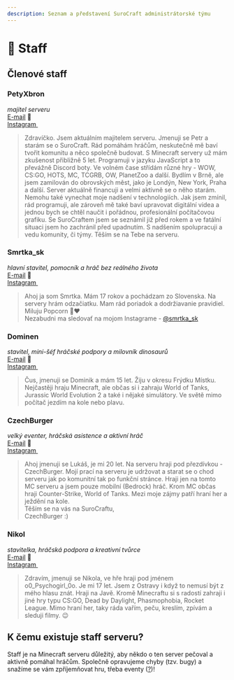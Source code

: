 ```yaml
---
description: Seznam a představení SuroCraft administrátorské týmu
---
```


# 👮 Staff

## Členové staff

### PetyXbron <img src="https://mc-heads.net/head/4b5a52de66a346538ba3ebdd61514c19/" alt="" data-size="line">

_majitel serveru_\
[E-mail](mailto:petyxbron@surocraft.eu) :e-mail:\
[Instagram <img src="../.gitbook/assets/icon_Instagram.png" alt="" data-size="line">](https://instagram.com/petyxbron)

> Zdravíčko. Jsem aktuálním majitelem serveru. Jmenuji se Petr a starám se o SuroCraft. Rád pomáhám hráčům, neskutečně mě baví tvořit komunitu a něco společně budovat. S Minecraft servery už mám zkušenost přibližně 5 let. Programuji v jazyku JavaScript a to převážně Discord boty. Ve volném čase střídám různé hry - WOW, CS:GO, HOTS, MC, TCGRB, OW, PlanetZoo a další. Bydlím v Brně, ale jsem zamilován do obrovských měst, jako je Londýn, New York, Praha a další. Server aktuálně financuji a velmi aktivně se o něho starám. Nemohu také vynechat moje nadšení v technologiích. Jak jsem zmínil, rád programuji, ale zároveň mě také baví upravovat digitální videa a jednou bych se chtěl naučit i pořádnou, profesionální počítačovou grafiku. Se SuroCraftem jsem se seznámil již před rokem a ve fatální situaci jsem ho zachránil před upadnutím. S nadšením spolupracuji a vedu komunity, či týmy. Těším se na Tebe na serveru.

### Smrtka\_sk <img src="https://mc-heads.net/head/be925d3cfe2efa25e254eb18f0d2130b522f8bebc60a54d04080cbe234154687/" alt="" data-size="line">

_hlavní stavitel, pomocník a hráč bez reálného života_\
[E-mail](mailto:smrtka@surocraft.eu) :e-mail:\
[Instagram <img src="../.gitbook/assets/icon_Instagram.png" alt="" data-size="line">](https://instagram.com/smrtka\_sk)

> Ahoj ja som Smrtka. Mám 17 rokov a pochádzam zo Slovenska. Na servery hrám odzačiatku. Mam rád poriadok a dodržiavanie pravidiel. Miluju Popcorn 🍿❤️\
> Nezabudni ma sledovať na mojom Instagrame - [@smrtka\_sk](https://www.instagram.com/smrtka\_sk/)

### Dominen <img src="https://mc-heads.net/head/eebfd5dafc2a4563b6297b55bf16a79e/" alt="" data-size="line">

_stavitel, mini-šéf hráčské podpory a milovník dinosaurů_\
[E-mail](mailto:dominen@surocraft.eu) :e-mail:\
[Instagram <img src="../.gitbook/assets/icon_Instagram.png" alt="" data-size="line">](https://instagram.com/domiinen)

> Čus, jmenuji se Dominik a mám 15 let. Žiju v okresu Frýdku Místku. Nejčastěji hraju Minecraft, ale občas si i zahraju World of Tanks, Jurassic World Evolution 2 a také i nějaké simulátory. Ve světě mimo počítač jezdím na kole nebo plavu.

### CzechBurger <img src="https://mc-heads.net/head/8d3b8c4976210b4482c2b92f32d8f8612f66215b7dabb7f1401bdb08e575efeb/" alt="" data-size="line">

_velký eventer, hráčská asistence a aktivní hráč_\
[E-mail](mailto:burger@surocraft.eu) :e-mail:\
[Instagram <img src="../.gitbook/assets/icon_Instagram.png" alt="" data-size="line">](https://instagram.com/lukas\_polivka)

> Ahoj jmenuji se Lukáš, je mi 20 let. Na serveru hraji pod přezdívkou - CzechBurger. Mojí prací na serveru je udržovat a starat se o chod serveru jak po komunitní tak po funkční stránce. Hraji jen na tomto MC serveru a jsem pouze mobilní (Bedrock) hráč. Krom MC občas hraji Counter-Strike, World of Tanks. Mezi moje zájmy patří hraní her a ježdění na kole. \
> Těším se na vás na SuroCraftu,\
> CzechBurger :)

### Nikol <img src="https://mc-heads.net/head/4ae36d2f87c847c6aabce565fe58a8e9/" alt="" data-size="line">

_stavitelka, hráčská podpora a kreativní tvůrce_\
[E-mail](mailto:nikol@surocraft.eu) :e-mail:\
[Instagram <img src="../.gitbook/assets/icon_Instagram.png" alt="" data-size="line">](https://www.instagram.com/vaclavikovanikol/)

> Zdravím, jmenuji se Nikola, ve hře hraji pod jménem o0\_Psychogirl\_0o. Je mi 17 let. Jsem z Ostravy i když to nemusí být z mého hlasu znát. Hraji na Javě. Kromě Minecraftu si s radostí zahraji i jiné hry typu CS:GO, Dead by Daylight, Phasmophobia, Rocket League. Mimo hraní her, taky ráda vařím, peču, kreslím, zpívám a sleduji filmy. 😉

## K čemu existuje staff serveru?

Staff je na Minecraft serveru důležitý, aby někdo o ten server pečoval a aktivně pomáhal hráčům. Společně opravujeme chyby (tzv. bugy) a snažíme se vám zpříjemňovat hru, třeba eventy ([?](slovnik.md#eventy-udalosti))!
